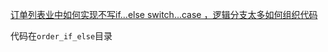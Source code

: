 [订单列表业中如何实现不写if...else switch...case ，逻辑分支太多如何组织代码](https://juejin.cn/post/6938423195301052453)

代码在`order_if_else`目录
